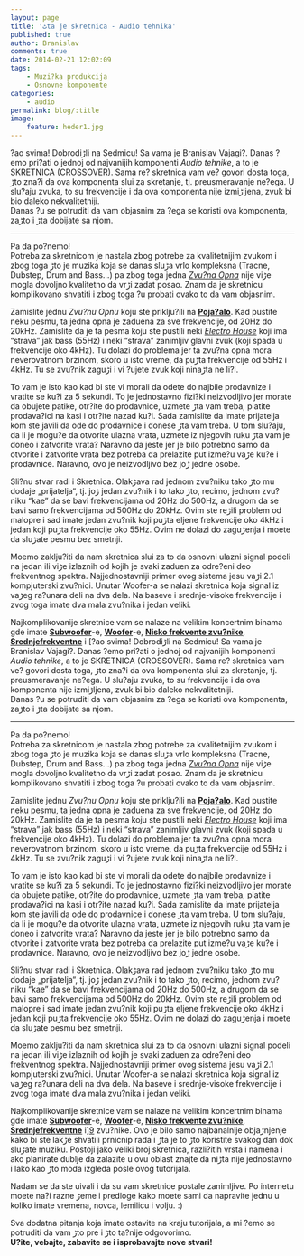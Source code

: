 ```yaml
---
layout: page
title: 'ٹta je skretnica - Audio tehnika'
published: true
author: Branislav
comments: true
date: 2014-02-21 12:02:09
tags:
    - Muzi?ka produkcija
    - Osnovne komponente
categories:
    - audio
permalink: blog/:title
image:
    feature: heder1.jpg
---
```

?ao svima! Dobrodiڑli na Sedmicu! Sa vama je Branislav Vajagi?. Danas ?emo pri?ati o jednoj od najva‍nijih komponenti _Audio tehnike_, a to je SKRETNICA (CROSSOVER). Sama re? skretnica vam ve? govori dosta toga, ڑto zna?i da ova komponenta slu‍i za skretanje, tj. preusmeravanje ne?ega. U slu?aju zvuka, to su frekvencije i da ova komponenta nije izmiڑljena, zvuk bi bio daleko nekvalitetniji.   
Danas ?u se potruditi da vam objasnim za ?ega se koristi ova komponenta, zaڑto i ڑta dobijate sa njom.



* * *

[][1]

Pa da po?nemo!   
Potreba za skretnicom je nastala zbog potrebe za kvalitetnijim zvukom i zbog toga ڑto je muzika koja se danas sluڑa vrlo kompleksna (Tracne, Dubstep, Drum and Bass&#8230;) pa zbog toga jedna [_Zvu?na Opna_][2] nije viڑe mogla dovoljno kvalitetno da vrڑi zadat posao. Znam da je skretnicu komplikovano shvatiti i zbog toga ?u probati ovako to da vam objasnim.

Zamislite jednu _Zvu?nu Opnu_ koju ste priklju?ili na [**Poja?alo**][3]. Kad pustite neku pesmu, ta jedna opna je zadu‍ena za sve frekvencije, od 20Hz do 20kHz. Zamislite da je ta pesma koju ste pustili neki [_Electro House_][4] koji ima “strava” jak bass (55Hz) i neki “strava” zanimljiv glavni zvuk (koji spada u frekvencije oko 4kHz). Tu dolazi do problema jer ta zvu?na opna mora neverovatnom brzinom, skoro u isto vreme, da puڑta frekvencije od 55Hz i 4kHz. Tu se zvu?nik zaguڑi i vi ?ujete zvuk koji ninaڑta ne li?i.

To vam je isto kao kad bi ste vi morali da odete do najbil‍e prodavnize i vratite se ku?i za 5 sekundi. To je jednostavno fizi?ki neizvodljivo jer morate da obujete patike, otr?ite do prodavnice, uzmete ڑta vam treba, platite prodava?ici na kasi i otr?ite nazad ku?i. Sada zamislite da imate prijatelja kom ste javili da ode do prodavnice i donese ڑta vam treba. U tom slu?aju, da li je mogu?e da otvorite ulazna vrata, uzmete iz njegovih ruku ڑta vam je doneo i zatvorite vrata? Naravno da jeste jer je bilo potrebno samo da otvorite i zatvorite vrata bez potreba da prelazite put izme?u vaڑe ku?e i prodavnice. Naravno, ovo je neizvodljivo bez joڑ jedne osobe.

Sli?nu stvar radi i Skretnica. Olakڑava rad jednom zvu?niku tako ڑto mu dodaje &#8222;prijatelja&#8220;, tj. joڑ jedan zvu?nik i to tako ڑto, recimo, jednom zvu?niku “ka‍e” da se bavi frekvencijama od 20Hz do 500Hz, a drugom da se bavi samo frekvencijama od 500Hz do 20kHz. Ovim ste reڑili problem od malopre i sad imate jedan zvu?nik koji puڑta ‍eljene frekvencije oko 4kHz i jedan koji puڑta frekvencije oko 55Hz. Ovim ne dolazi do zaguڑenja i mo‍ete da sluڑate pesmu bez smetnji.

Mo‍emo zaklju?iti da nam skretnica slu‍i za to da osnovni ulazni signal podeli na jedan ili viڑe izlaznih od kojih je svaki zadu‍en za odre?eni deo frekventnog spektra. Najjednostavniji primer ovog sistema jesu vaڑi 2.1 kompjuterski zvu?nici. Unutar Woofer-a se nalazi skretnica koja signal iz vaڑeg ra?unara deli na dva dela. Na baseve i srednje-visoke frekvencije i zvog toga imate dva mala zvu?nika i jedan veliki.

Najkomplikovanije skretnice vam se nalaze na velikim koncertnim binama gde imate [**Subwoofer**][5]-e, [**Woofer**][6]-e, [**Nisko frekvente zvu?nike**][7], [**Srednjefrekventne**][8] i [?ao svima! Dobrodiڑli na Sedmicu! Sa vama je Branislav Vajagi?. Danas ?emo pri?ati o jednoj od najva‍nijih komponenti _Audio tehnike_, a to je SKRETNICA (CROSSOVER). Sama re? skretnica vam ve? govori dosta toga, ڑto zna?i da ova komponenta slu‍i za skretanje, tj. preusmeravanje ne?ega. U slu?aju zvuka, to su frekvencije i da ova komponenta nije izmiڑljena, zvuk bi bio daleko nekvalitetniji.   
Danas ?u se potruditi da vam objasnim za ?ega se koristi ova komponenta, zaڑto i ڑta dobijate sa njom.



* * *

[][1]

Pa da po?nemo!   
Potreba za skretnicom je nastala zbog potrebe za kvalitetnijim zvukom i zbog toga ڑto je muzika koja se danas sluڑa vrlo kompleksna (Tracne, Dubstep, Drum and Bass&#8230;) pa zbog toga jedna [_Zvu?na Opna_][2] nije viڑe mogla dovoljno kvalitetno da vrڑi zadat posao. Znam da je skretnicu komplikovano shvatiti i zbog toga ?u probati ovako to da vam objasnim.

Zamislite jednu _Zvu?nu Opnu_ koju ste priklju?ili na [**Poja?alo**][3]. Kad pustite neku pesmu, ta jedna opna je zadu‍ena za sve frekvencije, od 20Hz do 20kHz. Zamislite da je ta pesma koju ste pustili neki [_Electro House_][4] koji ima “strava” jak bass (55Hz) i neki “strava” zanimljiv glavni zvuk (koji spada u frekvencije oko 4kHz). Tu dolazi do problema jer ta zvu?na opna mora neverovatnom brzinom, skoro u isto vreme, da puڑta frekvencije od 55Hz i 4kHz. Tu se zvu?nik zaguڑi i vi ?ujete zvuk koji ninaڑta ne li?i.

To vam je isto kao kad bi ste vi morali da odete do najbil‍e prodavnize i vratite se ku?i za 5 sekundi. To je jednostavno fizi?ki neizvodljivo jer morate da obujete patike, otr?ite do prodavnice, uzmete ڑta vam treba, platite prodava?ici na kasi i otr?ite nazad ku?i. Sada zamislite da imate prijatelja kom ste javili da ode do prodavnice i donese ڑta vam treba. U tom slu?aju, da li je mogu?e da otvorite ulazna vrata, uzmete iz njegovih ruku ڑta vam je doneo i zatvorite vrata? Naravno da jeste jer je bilo potrebno samo da otvorite i zatvorite vrata bez potreba da prelazite put izme?u vaڑe ku?e i prodavnice. Naravno, ovo je neizvodljivo bez joڑ jedne osobe.

Sli?nu stvar radi i Skretnica. Olakڑava rad jednom zvu?niku tako ڑto mu dodaje &#8222;prijatelja&#8220;, tj. joڑ jedan zvu?nik i to tako ڑto, recimo, jednom zvu?niku “ka‍e” da se bavi frekvencijama od 20Hz do 500Hz, a drugom da se bavi samo frekvencijama od 500Hz do 20kHz. Ovim ste reڑili problem od malopre i sad imate jedan zvu?nik koji puڑta ‍eljene frekvencije oko 4kHz i jedan koji puڑta frekvencije oko 55Hz. Ovim ne dolazi do zaguڑenja i mo‍ete da sluڑate pesmu bez smetnji.

Mo‍emo zaklju?iti da nam skretnica slu‍i za to da osnovni ulazni signal podeli na jedan ili viڑe izlaznih od kojih je svaki zadu‍en za odre?eni deo frekventnog spektra. Najjednostavniji primer ovog sistema jesu vaڑi 2.1 kompjuterski zvu?nici. Unutar Woofer-a se nalazi skretnica koja signal iz vaڑeg ra?unara deli na dva dela. Na baseve i srednje-visoke frekvencije i zvog toga imate dva mala zvu?nika i jedan veliki.

Najkomplikovanije skretnice vam se nalaze na velikim koncertnim binama gde imate [**Subwoofer**][5]-e, [**Woofer**][6]-e, [**Nisko frekvente zvu?nike**][7], [**Srednjefrekventne**][8] i][9] zvu?nike. Ovo je bilo samo najbanalnije objaڑnjenje kako bi ste lakڑe shvatili prnicnip rada i ڑta je to ڑto koristite svakog dan dok sluڑate muziku. Postoji jako veliki broj skretnica, razli?itih vrsta i namena i ako planirate dublje da zalazite u ovu oblast znajte da niڑta nije jednostavno i lako kao ڑto mo‍da izgleda posle ovog tutorijala.

Nadam se da ste u‍ivali i da su vam skretnice postale zanimljive. Po internetu mo‍ete na?i razne ڑeme i predloge kako mo‍ete sami da napravite jednu u koliko imate vremena, novca, lemilicu i volju. :)

Sva dodatna pitanja koja imate ostavite na kraju tutorijala, a mi ?emo se potruditi da vam ڑto pre i ڑto ta?nije odgovorimo.   
**U?ite, ve‍bajte, zabavite se i isprobavajte nove stvari!**

 [1]: {{site.baseurl}}/images/post/uploads/2013/04/CROSS.jpg
 [2]: http://altomusic.com/shop/images/product/116574-cda4eaa4c7e35dfcea494a1341c06e85.jpeg
 [3]: http://hr.wikipedia.org/wiki/Poja%C4%8Dalo
 [4]: http://en.wikipedia.org/wiki/Electro_house
 [5]: http://cachepe.zzounds.com/media/quality,85/MP255S_front-83ea1e2dc3155336656b59dbbc9a2f88.jpg
 [6]: http://www.conrad.com/medias/global/ce/3000_3999/3000/3040/3040/304067_LB_00_FB.EPS_1000.jpg
 [7]: http://www.dolphinmusic.co.uk/shop_image/product/15450-jbl-jrx-125-pair-b-stock-large.jpg
 [8]: http://www.musiciansbuy.com/mmMBCOM/images/jbl/jbl_PRX515_Alt.jpg
 [9]: http://kokobros.com/dj/wp-content/uploads/2012/02/JBL_VRX932LA_AF.jpg